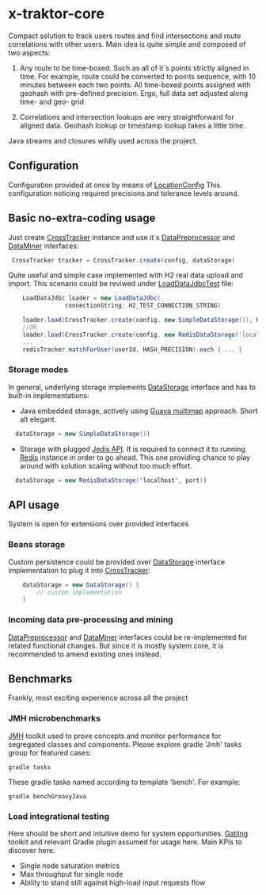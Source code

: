 # x-traktor-core
Compact solution to track users routes and find intersections and route 
correlations with other users. Main idea is quite simple and composed of 
two aspects:

1. Any route to be time-boxed. Such as all of it`s points strictly 
aligned in time. For example, route could be converted to points 
sequence, with 10 minutes between each two points. All time-boxed
points assigned with geohash with pre-defined precision. Ergo, full
data set adjusted along time- and geo- grid

2. Correlations and intersection lookups are very straightforward for 
aligned data. Geohash lookup or timestamp lookup takes a little time.

Java streams and closures wildly used across the project. 

## Configuration
Configuration provided at once by means of [LocationConfig](/src/main/groovy/org/xtraktor/location/LocationConfig.groovy)
This configuration noticing required precisions and tolerance levels
around.

## Basic no-extra-coding usage
Just create [CrossTracker](/src/main/groovy/org/xtraktor/CrossTracker.groovy) instance and use it`s [DataPreprocessor](/src/main/java/org/xtraktor/DataPreprocessor.java) 
and [DataMiner](/src/main/java/org/xtraktor/DataMiner.java) interfaces:
```java
 CrossTracker tracker = CrossTracker.create(config, dataStorage)
```

Quite useful and simple case implemented with H2 real data upload and 
import. This scenario could be reviwed under [LoadDataJdbcTest](/src/test-commit/groovy/org/xtraktor/mining/LoadDataJdbcTest.groovy) file:
```groovy
    LoadDataJdbc loader = new LoadDataJdbc(
                connectionString: H2_TEST_CONNECTION_STRING)

    loader.load(CrossTracker.create(config, new SimpleDataStorage()), HASH_PRECISION)
    //OR
    loader.load(CrossTracker.create(config, new RedisDataStorage('localhost', port)), HASH_PRECISION)
    ...
    redisTracker.matchForUser(userId, HASH_PRECISION).each { ... }
```

### Storage modes
In general, underlying storage implements [DataStorage](/src/main/java/org/xtraktor/DataStorage.java) interface and
has to built-in implementations:
 * Java embedded storage, actively using [Guava multimap](https://google.github.io/guava/releases/19.0/api/docs/com/google/common/collect/Multimap.html) approach. Short
 alt elegant.
```java
  dataStorage = new SimpleDataStorage())
```
 * Storage with plugged [Jedis API](https://github.com/xetorthio/jedis). It is required to connect it to 
 running [Redis](http://redis.io/) instance in order to go ahead. This one providing 
 chance to play around with solution scaling without too much effort.
```java
  dataStorage = new RedisDataStorage('localhost', port))
```
 
## API usage
System is open for extensions over provided interfaces
### Beans storage
Custom persistence could be provided over [DataStorage](/src/main/java/org/xtraktor/DataStorage.java) interface 
implementation to plug it into [CrossTracker](/src/main/groovy/org/xtraktor/CrossTracker.groovy):
```java
    dataStorage = new DataStorage() {
        // custom implememtation
    }
```

### Incoming data pre-processing and mining
[DataPreprocessor](/src/main/java/org/xtraktor/DataPreprocessor.java) and [DataMiner](/src/main/java/org/xtraktor/DataMiner.java) interfaces
could be re-implemented for related functional changes. But since it is
mostly system core, it is recommended to amend existing ones instead.

## Benchmarks
Frankly, most exciting experience across all the project

### JMH microbenchmarks
[JMH](http://openjdk.java.net/projects/code-tools/jmh/) toolkit used to prove concepts and monitor performance for 
segregated classes and components. Please explore gradle 'Jmh' tasks
group for featured cases:
```
gradle tasks
```
These gradle tasks named according to template 'bench<WhichAspectMeasured>'.
For example:
```
gradle benchGroovyJava
```

### Load integrational testing
Here should be short and intuitive demo for system opportunities. 
[Gatling](https://github.com/gatling/gatling) toolkit and relevant Gradle plugin assumed for usage here.
Main KPIs to discover here:
 * Single node saturation metrics
 * Max throughput for single node
 * Ability to stand still against high-load input requests flow